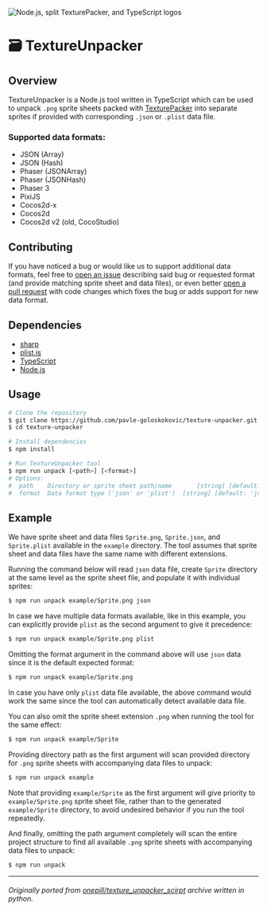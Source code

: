 ![Node.js, split TexturePacker, and TypeScript logos](https://user-images.githubusercontent.com/7340300/207878018-21d96c16-980a-4d96-8c5b-b3c913024dfb.png)

# 🗃️ TextureUnpacker

## Overview

TextureUnpacker is a Node.js tool written in TypeScript which can be used to unpack `.png` sprite sheets packed with [TexturePacker](https://www.codeandweb.com/texturepacker/) into separate sprites if provided with corresponding `.json` or `.plist` data file.

### Supported data formats:

- JSON (Array)
- JSON (Hash)
- Phaser (JSONArray)
- Phaser (JSONHash)
- Phaser 3
- PixiJS
- Cocos2d-x
- Cocos2d
- Cocos2d v2 (old, CocoStudio)

## Contributing

If you have noticed a bug or would like us to support additional data formats, feel free to [open an issue](https://github.com/pavle-goloskokovic/texture-unpacker/issues) describing said bug or requested format (and provide matching sprite sheet and data files), or even better [open a pull request](https://github.com/pavle-goloskokovic/texture-unpacker/pulls) with code changes which fixes the bug or adds support for new data format.

## Dependencies
- [sharp](https://github.com/lovell/sharp)
- [plist.js](https://github.com/TooTallNate/plist.js)
- [TypeScript](https://www.typescriptlang.org/)
- [Node.js](https://nodejs.org/en/)

## Usage

```bash
# Clone the repository
$ git clone https://github.com/pavle-goloskokovic/texture-unpacker.git
$ cd texture-unpacker

# Install dependencies
$ npm install

# Run TextureUnpacker tool
$ npm run unpack [<path>] [<format>]
# Options:
#  path    Directory or sprite sheet path/name       [string] [default: '']
#  format  Data format type ('json' or 'plist')  [string] [default: 'json']
```

## Example

We have sprite sheet and data files `Sprite.png`, `Sprite.json`, and `Sprite.plist` available in the `example` directory. The tool assumes that sprite sheet and data files have the same name with different extensions.

Running the command below will read `json` data file, create `Sprite` directory at the same level as the sprite sheet file, and populate it with individual sprites:

```bash
$ npm run unpack example/Sprite.png json
```

In case we have multiple data formats available, like in this example, you can explicitly provide `plist` as the second argument to give it precedence:

```bash
$ npm run unpack example/Sprite.png plist
```

Omitting the format argument in the command above will use `json` data since it is the default expected format:

```bash
$ npm run unpack example/Sprite.png
```

In case you have only `plist` data file available, the above command would work the same since the tool can automatically detect available data file.

You can also omit the sprite sheet extension `.png` when running the tool for the same effect:

```bash
$ npm run unpack example/Sprite
```

Providing directory path as the first argument will scan provided directory for `.png` sprite sheets with accompanying data files to unpack:

```bash
$ npm run unpack example
```

Note that providing `example/Sprite` as the first argument will give priority to `example/Sprite.png` sprite sheet file, rather than to the generated `example/Sprite` directory, to avoid undesired behavior if you run the tool repeatedly.

And finally, omitting the path argument completely will scan the entire project structure to find all available `.png` sprite sheets with accompanying data files to unpack:

```bash
$ npm run unpack
```
___
###### Originally ported from [onepill/texture_unpacker_scirpt](https://github.com/onepill/texture_unpacker_scirpt) archive written in python.
